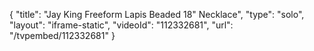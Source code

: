 {
    "title": "Jay King Freeform Lapis Beaded 18\" Necklace",
    "type": "solo",
    "layout": "iframe-static",
    "videoId": "112332681",
    "url": "\/tvpembed\/112332681"
}